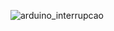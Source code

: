 ![arduino_interrupcao](https://github.com/tiagobarrossilva/arduino-interrupcao/assets/97137396/1b3112f9-dd0d-4ce1-9403-1ab4a2f95aad)
